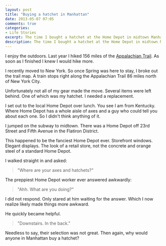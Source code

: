 ```yaml
---
layout: post
title: "Buying a hatchet in Manhattan"
date: 2013-05-07 07:05
comments: true
categories: 
- Life Stories
excerpt: The time I bought a hatchet at the Home Depot in midtown Manhattan.
description: The time I bought a hatchet at the Home Depot in midtown Manhattan.
---
```

I enjoy the outdoors. Last year I hiked 156 miles of the [Appalachian Trail](http://jason.pureconcepts.net/2012/04/bootstrapping-the-appalachian-trail/ "Bootstrapping the Appalachian Trail"). As soon as I finished I knew I would hike more.

I recently moved to New York. So once Spring was here to stay, I broke out the trail map. A train stops right along the Appalachian Trail 86 miles north of New York City.

Unfortunately not all of my gear made the move. Several items were left behind. One of which was my hatchet. I needed a replacement.

I set out to the local Home Depot over lunch. You see I am from Kentucky. Where Home Depot has a whole aisle of axes and a guy who could tell you about each one. So I didn't think anything of it.

I jumped on the subway to midtown. There was a Home Depot off 23rd Street and Fifth Avenue in the Flatiron District.

This happened to be the fanciest Home Depot ever. Storefront windows. Elegant displays. The look of a retail store, not the concrete and orange steel of a standard Home Depot.

I walked straight in and asked:

> "Where are your axes and hatchets?"

The preppiest Home Depot worker ever answered awkwardly:

> "Ahh. What are you doing?"

I did not respond. Only stared at him waiting for the answer. Which I now realize likely made things more awkward.

He quickly became helpful.

> "Downstairs. In the back."

Needless to say, their selection was not great. Then again, why would anyone in Manhattan buy a hatchet?

